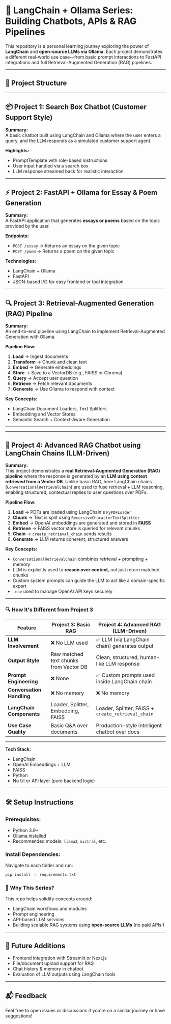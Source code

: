 # 🌟 LangChain + Ollama Series: Building Chatbots, APIs & RAG Pipelines

This repository is a personal learning journey exploring the power of **LangChain** and **open-source LLMs via Ollama**. Each project demonstrates a different real-world use case—from basic prompt interactions to FastAPI integrations and full Retrieval-Augmented Generation (RAG) pipelines.

---

## 📁 Project Structure

---

## 📦 Project 1: Search Box Chatbot (Customer Support Style)

**Summary:**  
A basic chatbot built using LangChain and Ollama where the user enters a query, and the LLM responds as a simulated customer support agent.

**Highlights:**

- PromptTemplate with role-based instructions
- User input handled via a search box
- LLM response streamed back for realistic interaction

---

## ⚡ Project 2: FastAPI + Ollama for Essay & Poem Generation

**Summary:**  
A FastAPI application that generates **essays or poems** based on the topic provided by the user.

**Endpoints:**

- `POST /essay` → Returns an essay on the given topic
- `POST /poem` → Returns a poem on the given topic

**Technologies:**

- LangChain + Ollama
- FastAPI
- JSON-based I/O for easy frontend or tool integration

---

## 🔍 Project 3: Retrieval-Augmented Generation (RAG) Pipeline

**Summary:**  
An end-to-end pipeline using LangChain to implement Retrieval-Augmented Generation with Ollama.

**Pipeline Flow:**

1. **Load** → Ingest documents
2. **Transform** → Chunk and clean text
3. **Embed** → Generate embeddings
4. **Store** → Save to a VectorDB (e.g., FAISS or Chroma)
5. **Query** → Accept user question
6. **Retrieve** → Fetch relevant documents
7. **Generate** → Use Ollama to respond with context

**Key Concepts:**

- LangChain Document Loaders, Text Splitters
- Embedding and Vector Stores
- Semantic Search + Context-Aware Generation

---

---

## 🧠 Project 4: Advanced RAG Chatbot using LangChain Chains (LLM-Driven)

**Summary:**  
This project demonstrates a **real Retrieval-Augmented Generation (RAG) pipeline** where the response is generated by an **LLM using context retrieved from a Vector DB**. Unlike basic RAG, here LangChain chains (`ConversationalRetrievalChain`) are used to fuse retrieval + LLM reasoning, enabling structured, contextual replies to user questions over PDFs.

**Pipeline Flow:**

1. **Load** → PDFs are loaded using LangChain's `PyPDFLoader`
2. **Chunk** → Text is split using `RecursiveCharacterTextSplitter`
3. **Embed** → OpenAI embeddings are generated and stored in **FAISS**
4. **Retrieve** → FAISS vector store is queried for relevant chunks
5. **Chain** → `create_retrieval_chain` sends results 
6. **Generate** → LLM returns coherent, structured answers

**Key Concepts:**

- `ConversationalRetrievalChain` combines retrieval + prompting + memory
- LLM is explicitly used to **reason over context**, not just return matched chunks
- Custom system prompts can guide the LLM to act like a domain-specific expert
- `.env` used to manage OpenAI API keys securely

---

### 🔍 How It's Different from Project 3

| Feature                   | Project 3: Basic RAG                   | Project 4: Advanced RAG (LLM-Driven)               |
| ------------------------- | -------------------------------------- | -------------------------------------------------- |
| **LLM Involvement**       | ❌ No LLM used                         | ✅ LLM (via LangChain chain) generates output      |
| **Output Style**          | Raw matched text chunks from Vector DB | Clean, structured, human-like LLM response         |
| **Prompt Engineering**    | ❌ None                                | ✅ Custom prompts used inside LangChain chain      |
| **Conversation Handling** | ❌ No memory                           | ❌ No memory                                       |
| **LangChain Components**  | Loader, Splitter, Embedding, FAISS     | Loader, Splitter, FAISS + `create_retrieval_chain` |
| **Use Case Quality**      | Basic Q&A over documents               | Production-style intelligent chatbot over docs     |

---

**Tech Stack:**

- LangChain
- OpenAI Embeddings + LLM
- FAISS
- Python
- No UI or API layer (pure backend logic)

---

## 🛠️ Setup Instructions

### Prerequisites:

- Python 3.9+
- [Ollama installed](https://ollama.com/)
- Recommended models: `llama3`, `mistral`, etc.

### Install Dependencies:

Navigate to each folder and run:

```bash
pip install -r requirements.txt
```

### 🙌 Why This Series?

This repo helps solidify concepts around:

- LangChain workflows and modules
- Prompt engineering
- API-based LLM services
- Building scalable RAG systems using **open-source LLMs** (no paid APIs!)

---

## 🚀 Future Additions

- Frontend integration with Streamlit or Next.js
- File/document upload support for RAG
- Chat history & memory in chatbot
- Evaluation of LLM outputs using LangChain tools

---

## 📬 Feedback

Feel free to open issues or discussions if you're on a similar journey or have suggestions!
